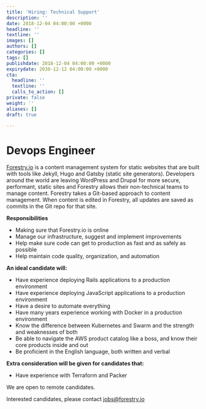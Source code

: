 ```yaml
---
title: 'Hiring: Technical Support'
description: ''
date: 2018-12-04 04:00:00 +0000
headline: ''
textline: ''
images: []
authors: []
categories: []
tags: []
publishdate: 2018-12-04 04:00:00 +0000
expirydate: 2030-12-12 04:00:00 +0000
cta:
  headline: ''
  textline: ''
  calls_to_action: []
private: false
weight: ''
aliases: []
draft: true

---
```

# Devops Engineer

[Forestry.io](https://forestry.io) is a content management system for static websites that are built with tools like Jekyll, Hugo and Gatsby (static site generators).  Developers around the world are leaving WordPress and Drupal for more secure, performant, static sites and Forestry allows their non-technical teams to manage content.  Forestry takes a Git-based approach to content management. When content is edited in Forestry, all updates are saved as commits in the Git repo for that site.

**Responsibilities**

* Making sure that Forestry.io is online
* Manage our infrastructure, suggest and implement improvements
* Help make sure code can get to production as fast and as safely as possible
* Help maintain code quality, organization, and automation

**An ideal candidate will:**

* Have experience deploying Rails applications to a production environment
* Have experience deploying JavaScript applications to a production environment
* Have a desire to automate everything
* Have many years experience working with Docker in a production environment
* Know the difference between Kubernetes and Swarm and the strength and weaknesses of both
* Be able to navigate the AWS product catalog like a boss, and know their core products inside and out
* Be proficient in the English language, both written and verbal

**Extra consideration will be given for candidates that:**

* Have experience with Terraform and Packer

We are open to remote candidates.

Interested candidates, please contact [jobs@forestry.io](mailto:jobs@forestry.io)